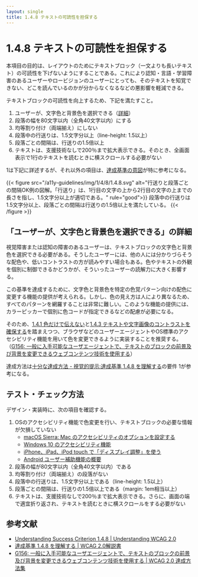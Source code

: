 ```yaml
---
layout: single
title: 1.4.8 テキストの可読性を担保する
---
```


# 1.4.8 テキストの可読性を担保する

本項目の目的は、レイアウトのためにテキストブロック（一文よりも長いテキスト）の可読性を下げないようにすることである。これにより認知・言語・学習障害のあるユーザーやロービジョンのユーザーにとっても、そのテキストを知覚できない、どこを読んでいるのかが分からなくなるなどの悪影響を軽減できる。

テキストブロックの可読性を向上するため、下記を満たすこと。

1. ユーザーが、文字色と背景色を選択できる（[詳細](/a11y-guidelines/1/4/8/#ユーザーが-文字色と背景色を選択できる-の詳細)）
2. 段落の幅を80文字以内（全角40文字以内）にする
3. 均等割り付け（両端揃え）にしない
4. 段落中の行送りは、1.5文字分以上（line-height: 1.5以上）
5. 段落ごとの間隔は、行送りの1.5倍以上
6. テキストは、支援技術なしで200％まで拡大表示できる。そのとき、全画面表示で1行のテキストを読むときに横スクロールする必要がない

1は下記に詳述するが、それ以外の項目は、[達成基準の意図](https://waic.jp/docs/UNDERSTANDING-WCAG20/visual-audio-contrast-visual-presentation.html#visual-audio-contrast-visual-presentation-intent-head)が特に参考になる。

{{< figure
  src="/a11y-guidelines/img/1/4/8/1.4.8.svg"
  alt="行送りと段落ごとの間隔OK例の図解。「行送り」は、1行目の文字の上から2行目の文字の上までの長さを指し、1.5文字分以上が適切である。"
  rule="good">}}
  段落中の行送りは1.5文字分以上、段落ごとの間隔は行送りの1.5倍以上を満たしている。
{{< /figure >}}

## 「ユーザーが、文字色と背景色を選択できる」の詳細

視覚障害または認知の障害のあるユーザーは、テキストブロックの文字色と背景色を選択できる必要がある。そうしたユーザーには、他の人には分かりづらそうな配色や、低いコントラストの方が読みやすい場合もある。色やテキストの外観を個別に制御できるかどうかが、そういったユーザーの読解力に大きく影響する。

この基準を達成するために、文字色と背景色を特定の色覚パターン向けの配色に変更する機能の提供が考えられる。しかし、色の見え方は人により異なるため、すべてのパターンを網羅することは非常に難しい。このような機能の提供には、カラーピッカーで個別に色コードが指定できるなどの配慮が必要になる。

そのため、[1.4.1 色だけで伝えない](/a11y-guidelines/1/4/1/)と[1.4.3 テキストや文字画像のコントラストを確保する](/a11y-guidelines/1/4/3/)を踏まえつつ、ブラウザなどのユーザーエージェントやOS標準のアクセシビリティ機能を用いて色を変更できるように実装することを推奨する。（[G156: 一般に入手可能なユーザエージェントで、テキストのブロックの前景及び背景を変更できるウェブコンテンツ技術を使用する](https://waic.jp/docs/WCAG-TECHS/G156.html)）

達成方法は[十分な達成方法 - 視覚的提示:達成基準 1.4.8 を理解する](https://waic.jp/docs/UNDERSTANDING-WCAG20/visual-audio-contrast-visual-presentation.html#visual-audio-contrast-visual-presentation-98-head)の要件 1が参考になる。

## テスト・チェック方法

デザイン・実装時に、次の項目を確認する。

1. OSのアクセシビリティ機能で色変更を行い、テキストブロックの必要な情報が欠損していない
    - [macOS Sierra: Mac のアクセシビリティのオプションを設定する](https://support.apple.com/kb/PH25310?locale=ja_JP&viewlocale=ja_JP)
    - [Windows 10 のアクセシビリティ機能](https://www.microsoft.com/ja-jp/enable/products/windows10/default.aspx)
    - [iPhone、iPad、iPod touch で「ディスプレイ調整」を使う](https://support.apple.com/ja-jp/HT207025)
    - [Android ユーザー補助機能の概要](https://support.google.com/accessibility/android/answer/6006564?hl=ja)
2. 段落の幅が80文字以内（全角40文字以内）である
3. 均等割り付け（両端揃え）の段落がない
4. 段落中の行送りは、1.5文字分以上である（line-height: 1.5以上）
5. 段落ごとの間隔は、行送りの1.5倍以上である（margin: 1em相当以上）
6. テキストは、支援技術なしで200％まで拡大表示できる。さらに、画面の端で適宜折り返され、テキストを読むときに横スクロールをする必要がない

## 参考文献

- [Understanding Success Criterion 1.4.8 | Understanding WCAG 2.0](https://www.w3.org/TR/UNDERSTANDING-WCAG20/visual-audio-contrast-visual-presentation.html)
- [達成基準 1.4.8 を理解する | WCAG 2.0解説書](https://waic.jp/docs/UNDERSTANDING-WCAG20/visual-audio-contrast-visual-presentation.html)
- [G156: 一般に入手可能なユーザエージェントで、テキストのブロックの前景及び背景を変更できるウェブコンテンツ技術を使用する | WCAG 2.0 達成方法集](https://waic.jp/docs/WCAG-TECHS/G156.html)
